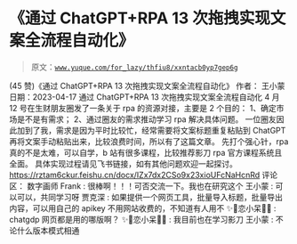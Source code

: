 # 《通过 ChatGPT+RPA 13 次拖拽实现文案全流程自动化》

> 原文：[`www.yuque.com/for_lazy/thfiu8/xxntacb0yp7gep6g`](https://www.yuque.com/for_lazy/thfiu8/xxntacb0yp7gep6g)

<ne-h2 id="3da20d09" data-lake-id="3da20d09"><ne-heading-ext><ne-heading-anchor></ne-heading-anchor><ne-heading-fold></ne-heading-fold></ne-heading-ext><ne-heading-content><ne-text id="uf6b4d108">(45 赞)《通过 ChatGPT+RPA 13 次拖拽实现文案全流程自动化》</ne-text></ne-heading-content></ne-h2> <ne-p id="ua34e9c0f" data-lake-id="ua34e9c0f"><ne-text id="u7ac19483">作者： 王小蒙</ne-text></ne-p> <ne-p id="u8b343dc8" data-lake-id="u8b343dc8"><ne-text id="uc44fd94c">日期：2023-04-17</ne-text></ne-p> <ne-p id="u6dbc4eaf" data-lake-id="u6dbc4eaf"><ne-text id="uec58eb57">通过 ChatGPT+RPA 13 次拖拽实现文案全流程自动化</ne-text></ne-p> <ne-p id="u8ba9c749" data-lake-id="u8ba9c749"><ne-text id="u41e50b8d">4 月 12 号在生财朋友圈发了一条关于 rpa 的资源对接，主要是 2 个目的：</ne-text> <ne-text id="u6b32ab45">1、确定市场是不是有需求；</ne-text> <ne-text id="u91936c89">2、通过圈友的需求推动学习 rpa 解决具体问题。</ne-text></ne-p> <ne-p id="u2871e282" data-lake-id="u2871e282"><ne-text id="ud5a07e62">一位圈友因此加到了我，需求是因为平时比较忙，经常需要将文案标题重复粘贴到 ChatGPT 再将文案手动粘贴出来，比较浪费时间，所以有了这篇文章。</ne-text></ne-p> <ne-p id="u04dec8f2" data-lake-id="u04dec8f2"><ne-text id="uc9bc85bf">先打个强心针，rpa 真的不是太难，可以自学，b 站有很多课程，比较推荐影刀 rpa 官方课程系统且全面。</ne-text></ne-p> <ne-p id="u7ddf39e2" data-lake-id="u7ddf39e2"><ne-text id="u357d696b">具体实现过程请见飞书链接，如有其他问题欢迎一起探讨。</ne-text> [<ne-text id="u8b061f12">https://rztam6ckur.feishu.cn/docx/IZx7dx2CSo9x23xioUFcNaHcnRd</ne-text>](https://rztam6ckur.feishu.cn/docx/IZx7dx2CSo9x23xioUFcNaHcnRd)</ne-p> <ne-hole id="u10f811fe" data-lake-id="u10f811fe"><ne-card data-card-name="hr" data-card-type="block" id="udcDs" data-event-boundary="card"><ne-p id="uf363566f" data-lake-id="uf363566f"><ne-text id="ufb9964b9">评论区：</ne-text></ne-p> <ne-p id="u1d460b51" data-lake-id="u1d460b51"><ne-text id="u3c83e8f5">数字画师 Frank : 很棒啊！！！可否交流一下。我也在研究这个</ne-text> <ne-text id="u55db4c6c">王小蒙 : 可以可以，共同学习呀</ne-text> <ne-text id="uede1b3d2">贾克深 : 如果提供一个网页工具，批量导入标题，批量导出内容，可以用自己的 apikey 不用网站收费的，不知道有人用不</ne-text> <ne-text id="u4798e73c">✨🍒恋小呆🍒✨ : chatgdp 网页都是用的哪版啊？</ne-text> <ne-text id="u7d08dccb">✨🍒恋小呆🍒✨ : 我目前也在学习影刀</ne-text> <ne-text id="u96b73a22">王小蒙 : 不论什么版本模式相通</ne-text></ne-p></ne-card></ne-hole>